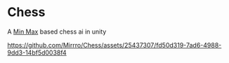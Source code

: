# Chess
A [Min Max](https://en.wikipedia.org/wiki/Minimax) based chess ai in unity

https://github.com/Mirrro/Chess/assets/25437307/fd50d319-7ad6-4988-9dd3-14bf5d0038f4


